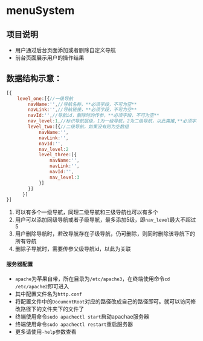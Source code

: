 # menuSystem
## 项目说明
- 用户通过后台页面添加或者删除自定义导航
- 前台页面展示用户的操作结果

## 数据结构示意：

```JavaScript
[{
    level_one:[{//一级导航
        navName:'',//导航名称，**必须字段，不可为空**
        navLink:'',//导航链接，**必须字段，不可为空**
        navId:'',//导航id，删除时的传参，**必须字段，不可为空**
        nav_level:1,//标识导航层级，1为一级导航，2为二级导航，以此类推,**必须字段，不可为空**
        level_two:[{//二级导航，如果没有则为空数组
            navName:'',
            navLink:'',
            navId:'',
            nav_level:2
            level_three:[{
                navName:'',
                navLink:'',
                navId:'',
                nav_level:3
            }]
        }]
      }]
}]
```

1. 可以有多个一级导航，同理二级导航和三级导航也可以有多个
2. 用户可以添加同级导航或者子级导航，最多添加5级，即`nav_level`最大不超过5
3. 用户删除导航时，若改导航存在子级导航，仍可删除，则同时删除该导航下的所有导航
4. 删除子导航时，需要传参父级导航id，以此为关联

#### 服务器配置

- `apache`为苹果自带，所在目录为`/etc/apache3`，在终端使用命令`cd /etc/apache2`即可进入
- 其中配置文件名为`http.conf`
- 将配置文件中的`DocumentRoot`对应的路径改成自己的路径即可。就可以访问修改路径下的文件夹下的文件了
- 终端使用命令`sudo apachectl start`启动apachae服务器
- 终端使用命令`sudo apachectl restart`重启服务器
- 更多请使用`-help`参数查看
